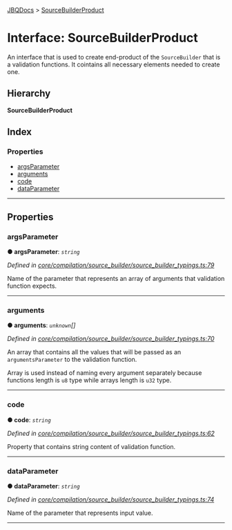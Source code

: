 [JBQDocs](../README.md) > [SourceBuilderProduct](../interfaces/sourcebuilderproduct.md)

# Interface: SourceBuilderProduct

An interface that is used to create end-product of the `SourceBuilder` that is a validation functions. It cointains all necessary elements needed to create one.

## Hierarchy

**SourceBuilderProduct**

## Index

### Properties

* [argsParameter](sourcebuilderproduct.md#argsparameter)
* [arguments](sourcebuilderproduct.md#arguments)
* [code](sourcebuilderproduct.md#code)
* [dataParameter](sourcebuilderproduct.md#dataparameter)

---

## Properties

<a id="argsparameter"></a>

###  argsParameter

**● argsParameter**: *`string`*

*Defined in [core/compilation/source_builder/source_builder_typings.ts:79](https://github.com/krnik/vjs-validator/blob/557f235/src/core/compilation/source_builder/source_builder_typings.ts#L79)*

Name of the parameter that represents an array of arguments that validation function expects.

___
<a id="arguments"></a>

###  arguments

**● arguments**: *`unknown`[]*

*Defined in [core/compilation/source_builder/source_builder_typings.ts:70](https://github.com/krnik/vjs-validator/blob/557f235/src/core/compilation/source_builder/source_builder_typings.ts#L70)*

An array that contains all the values that will be passed as an `argumentsParameter` to the validation function.

Array is used instead of naming every argument separately because functions length is `u8` type while arrays length is `u32` type.

___
<a id="code"></a>

###  code

**● code**: *`string`*

*Defined in [core/compilation/source_builder/source_builder_typings.ts:62](https://github.com/krnik/vjs-validator/blob/557f235/src/core/compilation/source_builder/source_builder_typings.ts#L62)*

Property that contains string content of validation function.

___
<a id="dataparameter"></a>

###  dataParameter

**● dataParameter**: *`string`*

*Defined in [core/compilation/source_builder/source_builder_typings.ts:74](https://github.com/krnik/vjs-validator/blob/557f235/src/core/compilation/source_builder/source_builder_typings.ts#L74)*

Name of the parameter that represents input value.

___

